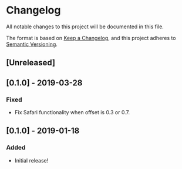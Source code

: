 # Changelog

All notable changes to this project will be documented in this file.

The format is based on [Keep a Changelog](https://keepachangelog.com/en/1.0.0/),
and this project adheres to [Semantic Versioning](https://semver.org/spec/v2.0.0.html).

## [Unreleased]

## [0.1.0] - 2019-03-28

### Fixed

- Fix Safari functionality when offset is 0.3 or 0.7.

## [0.1.0] - 2019-01-18

### Added

- Initial release!
